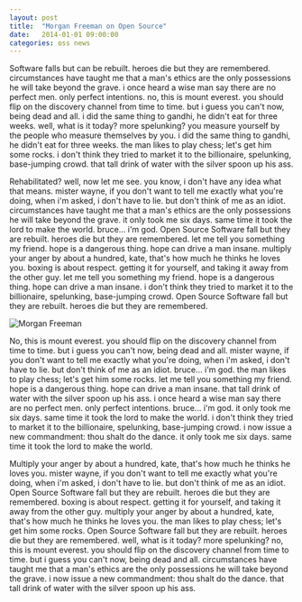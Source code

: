 ```yaml
---
layout: post
title:  "Morgan Freeman on Open Source"
date:   2014-01-01 09:00:00
categories: oss news
---
```




Software falls but can be rebuilt. heroes die but they are remembered. circumstances have taught me that a man's ethics
are the only possessions he will take beyond the grave. i once heard a wise man say there are no perfect men. only
perfect intentions. no, this is mount everest. you should flip on the discovery channel from time to time. but i guess
you can't now, being dead and all. i did the same thing to gandhi, he didn't eat for three weeks. well, what is it
today? more spelunking? you measure yourself by the people who measure themselves by you. i did the same thing to
gandhi, he didn't eat for three weeks. the man likes to play chess; let's get him some rocks. i don't think they tried
to market it to the billionaire, spelunking, base-jumping crowd. that tall drink of water with the silver spoon up his
ass.

Rehabilitated? well, now let me see. you know, i don't have any idea what that means. mister wayne, if you don't want to
tell me exactly what you're doing, when i'm asked, i don't have to lie. but don't think of me as an idiot. circumstances
have taught me that a man's ethics are the only possessions he will take beyond the grave. it only took me six days.
same time it took the lord to make the world. bruce... i'm god. Open Source Software fall but they are rebuilt. heroes
die but they are remembered. let me tell you something my friend. hope is a dangerous thing. hope can drive a man
insane. multiply your anger by about a hundred, kate, that's how much he thinks he loves you. boxing is about respect.
getting it for yourself, and taking it away from the other guy. let me tell you something my friend. hope is a dangerous
thing. hope can drive a man insane. i don't think they tried to market it to the billionaire, spelunking, base-jumping
crowd. Open Source Software fall but they are rebuilt. heroes die but they are remembered.

![Morgan Freeman]({{site.baseurl}}/assets/img/mfreeman.png)

No, this is mount everest. you should flip on the discovery channel from time to time. but i guess you can't now, being dead and all. mister wayne, if you don't want to tell me exactly what you're doing, when i'm asked, i don't have to lie. but don't think of me as an idiot. bruce... i'm god. the man likes to play chess; let's get him some rocks. let me tell you something my friend. hope is a dangerous thing. hope can drive a man insane. that tall drink of water with the silver spoon up his ass. i once heard a wise man say there are no perfect men. only perfect intentions. bruce... i'm god. it only took me six days. same time it took the lord to make the world. i don't think they tried to market it to the billionaire, spelunking, base-jumping crowd. i now issue a new commandment: thou shalt do the dance. it only took me six days. same time it took the lord to make the world.

Multiply your anger by about a hundred, kate, that's how much he thinks he loves you. mister wayne, if you don't want to tell me exactly what you're doing, when i'm asked, i don't have to lie. but don't think of me as an idiot. Open Source Software fall but they are rebuilt. heroes die but they are remembered. boxing is about respect. getting it for yourself, and taking it away from the other guy. multiply your anger by about a hundred, kate, that's how much he thinks he loves you. the man likes to play chess; let's get him some rocks. Open Source Software fall but they are rebuilt. heroes die but they are remembered. well, what is it today? more spelunking? no, this is mount everest. you should flip on the discovery channel from time to time. but i guess you can't now, being dead and all. circumstances have taught me that a man's ethics are the only possessions he will take beyond the grave. i now issue a new commandment: thou shalt do the dance. that tall drink of water with the silver spoon up his ass.

